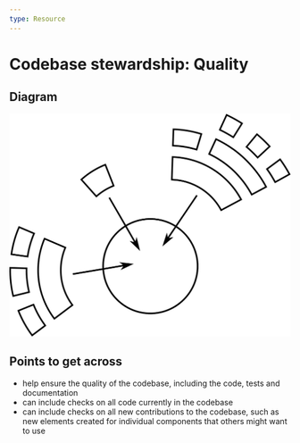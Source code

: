 ```yaml
---
type: Resource
---
```


# Codebase stewardship: Quality

## Diagram

![graphical representation of incoming contributions to a codebase](codebase-quality.svg)

## Points to get across

* help ensure the quality of the codebase, including the code, tests and documentation
* can include checks on all code currently in the codebase
* can include checks on all new contributions to the codebase, such as new elements created for individual components that others might want to use
